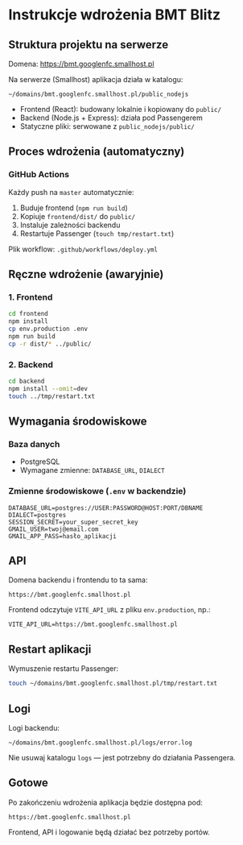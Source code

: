 # Instrukcje wdrożenia BMT Blitz

## Struktura projektu na serwerze

Domena: https://bmt.googlenfc.smallhost.pl

Na serwerze (Smallhost) aplikacja działa w katalogu:

`~/domains/bmt.googlenfc.smallhost.pl/public_nodejs`

- Frontend (React): budowany lokalnie i kopiowany do `public/`
- Backend (Node.js + Express): działa pod Passengerem
- Statyczne pliki: serwowane z `public_nodejs/public/`

## Proces wdrożenia (automatyczny)

### GitHub Actions

Każdy push na `master` automatycznie:

1. Buduje frontend (`npm run build`)
2. Kopiuje `frontend/dist/` do `public/`
3. Instaluje zależności backendu
4. Restartuje Passenger (`touch tmp/restart.txt`)

Plik workflow: `.github/workflows/deploy.yml`

## Ręczne wdrożenie (awaryjnie)

### 1. Frontend

```bash
cd frontend
npm install
cp env.production .env
npm run build
cp -r dist/* ../public/
```

### 2. Backend

```bash
cd backend
npm install --omit=dev
touch ../tmp/restart.txt
```

## Wymagania środowiskowe

### Baza danych

- PostgreSQL
- Wymagane zmienne: `DATABASE_URL`, `DIALECT`

### Zmienne środowiskowe (`.env` w backendzie)

```env
DATABASE_URL=postgres://USER:PASSWORD@HOST:PORT/DBNAME
DIALECT=postgres
SESSION_SECRET=your_super_secret_key
GMAIL_USER=twoj@email.com
GMAIL_APP_PASS=hasło_aplikacji
```

## API

Domena backendu i frontendu to ta sama:

`https://bmt.googlenfc.smallhost.pl`

Frontend odczytuje `VITE_API_URL` z pliku `env.production`, np.:

```env
VITE_API_URL=https://bmt.googlenfc.smallhost.pl
```

## Restart aplikacji

Wymuszenie restartu Passenger:

```bash
touch ~/domains/bmt.googlenfc.smallhost.pl/tmp/restart.txt
```

## Logi

Logi backendu:

```
~/domains/bmt.googlenfc.smallhost.pl/logs/error.log
```

Nie usuwaj katalogu `logs` — jest potrzebny do działania Passengera.

## Gotowe

Po zakończeniu wdrożenia aplikacja będzie dostępna pod:

`https://bmt.googlenfc.smallhost.pl`

Frontend, API i logowanie będą działać bez potrzeby portów.